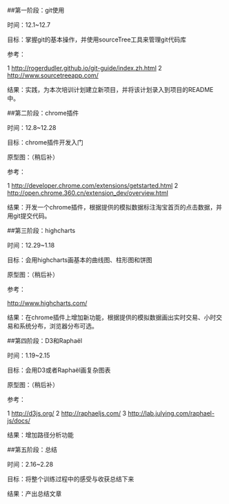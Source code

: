 ##第一阶段：git使用

时间：12.1~12.7

目标：掌握git的基本操作，并使用sourceTree工具来管理git代码库

参考：

 1 http://rogerdudler.github.io/git-guide/index.zh.html
 2 http://www.sourcetreeapp.com/

结果：实践，为本次培训计划建立新项目，并将该计划录入到项目的README中。

##第二阶段：chrome插件

时间：12.8~12.28

目标：chrome插件开发入门

原型图：（稍后补）

参考：

 1 http://developer.chrome.com/extensions/getstarted.html
 2 http://open.chrome.360.cn/extension_dev/overview.html

结果：开发一个chrome插件，根据提供的模拟数据标注淘宝首页的点击数据，并用git提交代码。

##第三阶段：highcharts

时间：12.29~1.18

目标：会用highcharts画基本的曲线图、柱形图和饼图

原型图：（稍后补）

参考：

http://www.highcharts.com/

结果：在chrome插件上增加新功能，根据提供的模拟数据画出实时交易、小时交易和系统分布，浏览器分布可选。

##第四阶段：D3和Raphaël

时间：1.19~2.15

目标：会用D3或者Raphaël画复杂图表

原型图：（稍后补）

参考：

 1 http://d3js.org/
 2 http://raphaeljs.com/
 3 http://lab.julying.com/raphael-js/docs/

结果：增加路径分析功能

##第五阶段：总结

时间：2.16~2.28

目标：将整个训练过程中的感受与收获总结下来

结果：产出总结文章